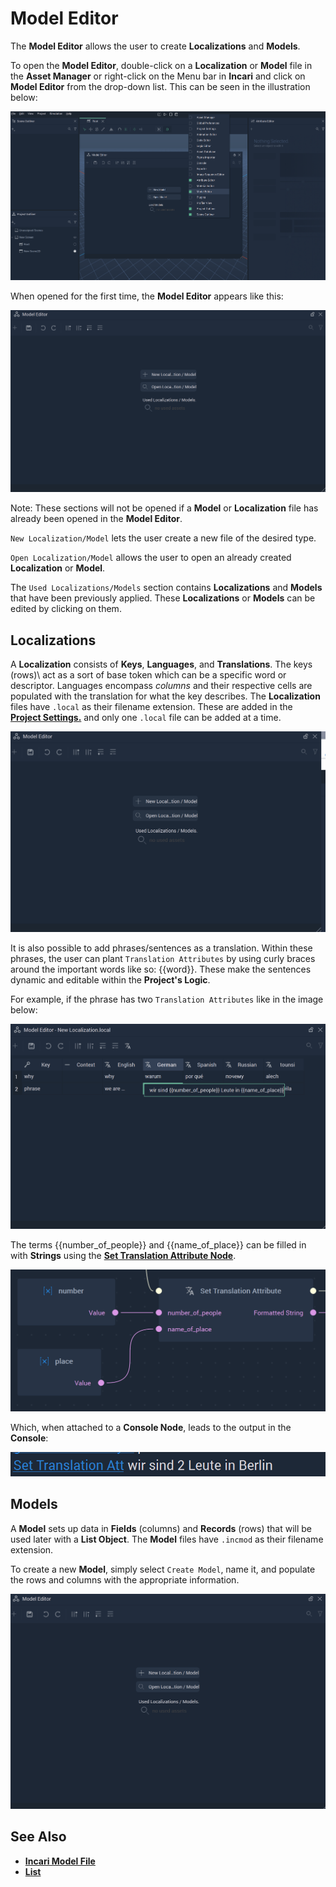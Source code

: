 # Model Editor

The **Model Editor** allows the user to create **Localizations** and **Models**. 

To open the **Model Editor**, double-click on a **Localization** or **Model** file in the **Asset Manager** or right-click on the Menu bar in **Incari** and click on **Model Editor** from the drop-down list. This can be seen in the illustration below:

![](../.gitbook/assets/modeleditorimage120232.png)

When opened for the first time, the **Model Editor** appears like this:

![Model Editor.](../.gitbook/assets/modeleditor20241.png)


Note: These sections will not be opened if a **Model**  or **Localization** file has already been opened in the **Model Editor**.

`New Localization/Model` lets the user create a new file of the desired type.

`Open Localization/Model` allows the user to open an already created **Localization** or **Model**. 

The `Used Localizations/Models` section contains **Localizations** and **Models** that have been previously applied. These **Localizations** or **Models** can be edited by clicking on them.


## Localizations

A **Localization** consists of **Keys**, **Languages**, and **Translations**. The keys \(rows)\ act as a sort of base token which can be a specific word or descriptor. Languages encompass *columns* and their respective cells are populated with the translation for what the key describes. The **Localization** files have `.local` as their filename extension. These are added in the [**Project Settings.**](project-settings/localization.md) and only one `.local` file can be added at a time. 

![](../.gitbook/assets/createlocalizationexample.gif)

It is also possible to add phrases/sentences as a translation. Within these phrases, the user can plant `Translation Attributes` by using curly braces around the important words like so: {{word}}. These make the sentences dynamic and editable within the **Project's Logic**. 

For example, if the phrase has two `Translation Attributes` like in the image below:

![](../.gitbook/assets/localizatonexample.png)


The terms {{number_of_people}} and {{name_of_place}} can be filled in with **Strings** using the [**Set Translation Attribute Node**](../toolbox/localization/settranslationattribute.md).

![](../.gitbook/assets/localizatonexample2.png)

Which, when attached to a **Console Node**, leads to the output in the **Console**:

![](../.gitbook/assets/localizatonexample3.png)

## Models 


A **Model** sets up data in **Fields** \(columns\) and **Records** \(rows\) that will be used later with a **List Object**. The **Model** files have `.incmod` as their filename extension.


To create a new **Model**, simply select `Create Model`, name it, and populate the rows and columns with the appropriate information. 

![](../.gitbook/assets/createmodelexample.gif)


## See Also

* [**Incari Model File**](https://docs.incari.com/incari-studio/v/2021.3-unreleased/objects-and-types/scene-objects/list-widget#incari-model-file)
* [**List**](../toolbox/events/list/)

